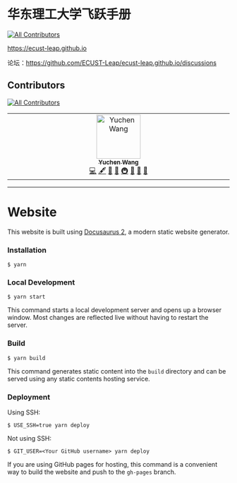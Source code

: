 # 华东理工大学飞跃手册
<!-- ALL-CONTRIBUTORS-BADGE:START - Do not remove or modify this section -->
[![All Contributors](https://img.shields.io/badge/all_contributors-1-orange.svg?style=flat-square)](#contributors-)
<!-- ALL-CONTRIBUTORS-BADGE:END -->

https://ecust-leap.github.io

论坛：https://github.com/ECUST-Leap/ecust-leap.github.io/discussions

## Contributors

[![All Contributors](https://img.shields.io/github/all-contributors/ECUST-Leap/ecust-leap.github.io?color=ee8449&style=flat-square)](#contributors)
<!-- ALL-CONTRIBUTORS-LIST:START - Do not remove or modify this section -->
<!-- prettier-ignore-start -->
<!-- markdownlint-disable -->
<table>
  <tbody>
    <tr>
      <td align="center" valign="top" width="14.28%"><a href="https://yuchenwang.tech/"><img src="https://avatars.githubusercontent.com/u/17931662?v=4?s=100" width="100px;" alt="Yuchen Wang"/><br /><sub><b>Yuchen Wang</b></sub></a><br /><a href="https://github.com/ECUST-Leap/ecust-leap.github.io/commits?author=Yuchen-Wang-SH" title="Code">💻</a> <a href="#content-Yuchen-Wang-SH" title="Content">🖋</a> <a href="https://github.com/ECUST-Leap/ecust-leap.github.io/commits?author=Yuchen-Wang-SH" title="Documentation">📖</a> <a href="#ideas-Yuchen-Wang-SH" title="Ideas, Planning, & Feedback">🤔</a> <a href="#infra-Yuchen-Wang-SH" title="Infrastructure (Hosting, Build-Tools, etc)">🚇</a> <a href="#maintenance-Yuchen-Wang-SH" title="Maintenance">🚧</a> <a href="#projectManagement-Yuchen-Wang-SH" title="Project Management">📆</a> <a href="#tool-Yuchen-Wang-SH" title="Tools">🔧</a></td>
    </tr>
  </tbody>
</table>

<!-- markdownlint-restore -->
<!-- prettier-ignore-end -->

<!-- ALL-CONTRIBUTORS-LIST:END -->

<!-- ALL-CONTRIBUTORS-LIST:START - Do not remove or modify this section -->
<!-- prettier-ignore-start -->
<!-- markdownlint-disable -->

<!-- markdownlint-restore -->
<!-- prettier-ignore-end -->

<!-- ALL-CONTRIBUTORS-LIST:END -->

---

# Website

This website is built using [Docusaurus 2](https://docusaurus.io/), a modern static website generator.

### Installation

```
$ yarn
```

### Local Development

```
$ yarn start
```

This command starts a local development server and opens up a browser window. Most changes are reflected live without having to restart the server.

### Build

```
$ yarn build
```

This command generates static content into the `build` directory and can be served using any static contents hosting service.

### Deployment

Using SSH:

```
$ USE_SSH=true yarn deploy
```

Not using SSH:

```
$ GIT_USER=<Your GitHub username> yarn deploy
```

If you are using GitHub pages for hosting, this command is a convenient way to build the website and push to the `gh-pages` branch.
